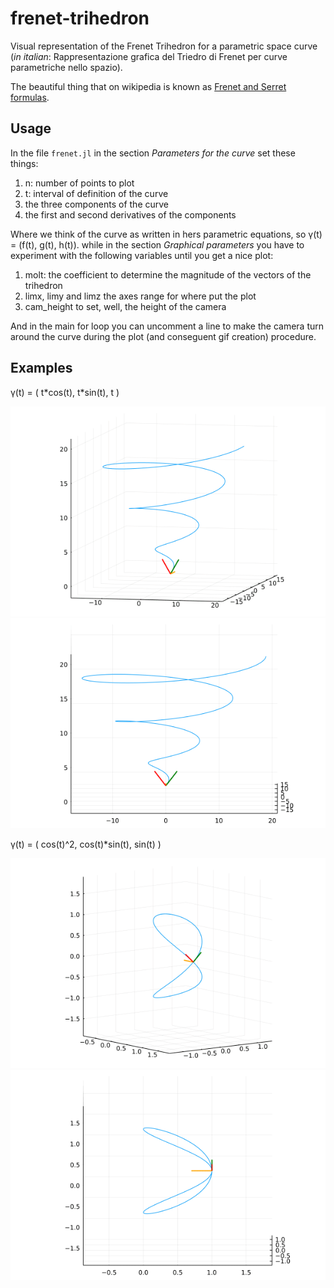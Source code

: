 # frenet-trihedron
Visual representation of the Frenet Trihedron for a parametric space curve (*in italian*: Rappresentazione grafica del Triedro di Frenet per curve parametriche nello spazio).

The beautiful thing that on wikipedia is known as [Frenet and Serret formulas](https://en.wikipedia.org/wiki/Frenet%E2%80%93Serret_formulas).

## Usage
In the file `frenet.jl` in the section *Parameters for the curve* set these things:

1. n: number of points to plot
2. t: interval of definition of the curve
3. the three components of the curve
4. the first and second derivatives of the components

Where we think of the curve as written in hers parametric equations, so γ(t) = (f(t), g(t), h(t)).
while in the section *Graphical parameters* you have to experiment with the following variables until you get a nice plot:

1. molt: the coefficient to determine the magnitude of the vectors of the trihedron
2. limx, limy and limz the axes range for where put the plot
3. cam_height to set, well, the height of the camera

And in the main for loop you can uncomment a line to make the camera turn around the curve during the plot (and conseguent gif creation) procedure.

## Examples
γ(t) = ( t\*cos(t), t\*sin(t), t )

![](examples/2023-04-10T18_42_15_044.gif)
![](examples/2023-04-10T18_43_15_88.gif)

γ(t) = ( cos(t)^2, cos(t)\*sin(t), sin(t) )

![](examples/2023-04-10T18_37_41_284.gif)
![](examples/2023-04-10T18_36_35_635.gif)
